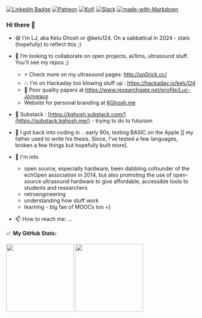 [![Linkedin Badge](https://img.shields.io/badge/-LinkedIn-0e76a8?style=flat-square&logo=Linkedin&logoColor=white)](https://www.linkedin.com/in/lucjonveaux)
[![Patreon](https://img.shields.io/badge/patreon-donate-orange.svg)](https://www.patreon.com/kelu124) 
[![Kofi](https://badgen.net/badge/icon/kofi?icon=kofi&label)](https://ko-fi.com/G2G81MT0G)
[![Slack](https://badgen.net/badge/icon/slack?icon=slack&label)](https://join.slack.com/t/usdevkit/shared_invite/zt-2g501obl-z53YHyGOOMZjeCXuXzjZow)
[![made-with-Markdown](https://img.shields.io/badge/Made%20with-Markdown-1f425f.svg)](http://commonmark.org)

### Hi there 👋

- 😄 I'm LJ, aka Kelu Ghosh or @kelu124. On a sabbatical in 2024 - stats (hopefully) to reflect this ;)
  
- 👯 I’m looking to collaborate on open projects, ai/llms, ultrasound stuff. You'll see my repos ;)
  - ⚡ Check more on my ultrasound pages: http://un0rick.cc/
  - 💥 I'm on Hackaday too blowing stuff up : https://hackaday.io/kelu124
  - 🏫 Poor quality papers at https://www.researchgate.net/profile/Luc-Jonveaux
  - Website for personal branding at [KGhosh.me](https://kghosh.me/)
- 📰 Substack : [https://kghosh.substack.com/](https://substack.kghosh.me/) - trying to do to futurism
- 🌱 I got back into coding in .. early 90s, testing BASIC on the Apple ][ my father used to write his thesis. Since, I've tested a few languages, broken a few things but hopefully built more].
  
- 💬  I'm into
  - open source, especially hardware, been dabbling cofounder of the echOpen association in 2014, but also promoting the use of open-source ultrasound hardware to give affordable, accessible tools to students and researchers
  - retroengineering
  - understanding how stuff work
  - learning - big fan of MOOCs too =)
- 📫 How to reach me: ...


📈 **My GitHub Stats:**

<p>
  <img height="180em" src="https://github-readme-stats.vercel.app/api?username=kelu124&show_icons=true&hide_border=true&&count_private=true&include_all_commits=true" />
  <img height="180em" src="https://github-readme-stats.vercel.app/api/top-langs/?username=kelu124&exclude_repo=van_design&show_icons=true&hide_border=true&layout=compact&langs_count=8"/>
</p>
 
